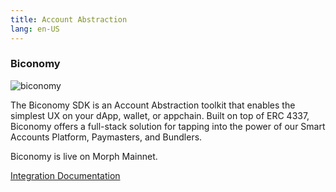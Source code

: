 ```yaml
---
title: Account Abstraction
lang: en-US
---
```


### Biconomy

![biconomy](../../../../assets/docs/dev/resources/biconomy.png)

The Biconomy SDK is an Account Abstraction toolkit that enables the simplest UX on your dApp, wallet, or appchain. Built on top of ERC 4337, Biconomy offers a full-stack solution for tapping into the power of our Smart Accounts Platform, Paymasters, and Bundlers.

Biconomy is live on Morph Mainnet.

[Integration Documentation](https://docs.biconomy.io/smartAccountsV2/quickstart-react)
